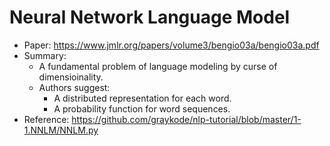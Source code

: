 # Neural Network Language Model

- Paper: https://www.jmlr.org/papers/volume3/bengio03a/bengio03a.pdf
- Summary:
    - A fundamental problem of language modeling by curse of dimensioinality.
    - Authors suggest:
        - A distributed representation for each word.
        - A probability function for word sequences.
- Reference: https://github.com/graykode/nlp-tutorial/blob/master/1-1.NNLM/NNLM.py
